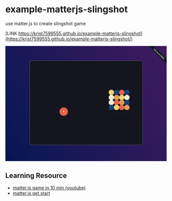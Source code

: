 # example-matterjs-slingshot

use matter.js to create slingshot game

[LINK https://krist7599555.github.io/example-matterjs-slingshot](https://krist7599555.github.io/example-matterjs-slingshot/)

![screenshot-1.png](./public/screenshot-2.png)

## Learning Resource

- [matter.js game in 10 min (youtube)](https://www.youtube.com/watch?v=PsL3iI61wl8)
- [matter.js get start](https://github.com/liabru/matter-js/wiki/Getting-started)

